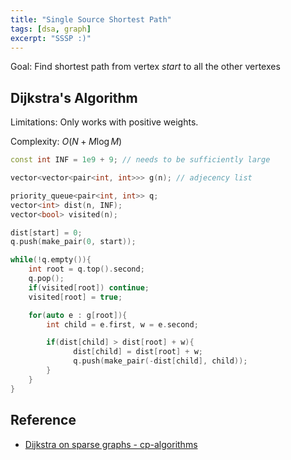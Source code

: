 ```yaml
---
title: "Single Source Shortest Path"
tags: [dsa, graph]
excerpt: "SSSP :)"
---
```


Goal: Find shortest path from vertex $start$ to all the other vertexes

## Dijkstra's Algorithm
Limitations: Only works with positive weights.

Complexity: $O(N + M \log M)$
```cpp
const int INF = 1e9 + 9; // needs to be sufficiently large

vector<vector<pair<int, int>>> g(n); // adjecency list

priority_queue<pair<int, int>> q;
vector<int> dist(n, INF);
vector<bool> visited(n);

dist[start] = 0;
q.push(make_pair(0, start));

while(!q.empty()){
    int root = q.top().second;
    q.pop();
    if(visited[root]) continue;
    visited[root] = true;

    for(auto e : g[root]){
        int child = e.first, w = e.second;

        if(dist[child] > dist[root] + w){
              dist[child] = dist[root] + w;
              q.push(make_pair(-dist[child], child));
        }
    }
}
```

## Reference
* [Dijkstra on sparse graphs - cp-algorithms](https://cp-algorithms.com/graph/dijkstra_sparse.html)

